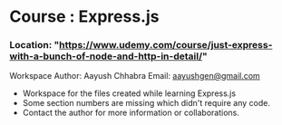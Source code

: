 # Course : Express.js
### Location: "https://www.udemy.com/course/just-express-with-a-bunch-of-node-and-http-in-detail/"

Workspace Author: Aayush Chhabra
Email: aayushgen@gmail.com

- Workspace for the files created while learning Express.js
- Some section numbers are missing which didn't require any code.
- Contact the author for more information or collaborations.
